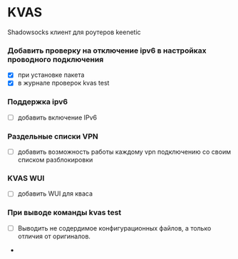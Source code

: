 # KVAS
Shadowsocks клиент для роутеров keenetic

### Добавить проверку на отключение ipv6 в настройках проводного подключения
- [x] при установке пакета
- [x] в журнале проверок kvas test

### Поддержка ipv6 
- [ ] добавить включение IPv6

### Раздельные списки VPN
- [ ] добавить возможность работы каждому vpn подключению со своим списком разблокировки

### KVAS WUI
- [ ] добавить WUI для кваса

### При выводе команды kvas test
- [ ] Выводить не содердимое конфигурационных файлов, а только отличия от 
  оригиналов.
- 
